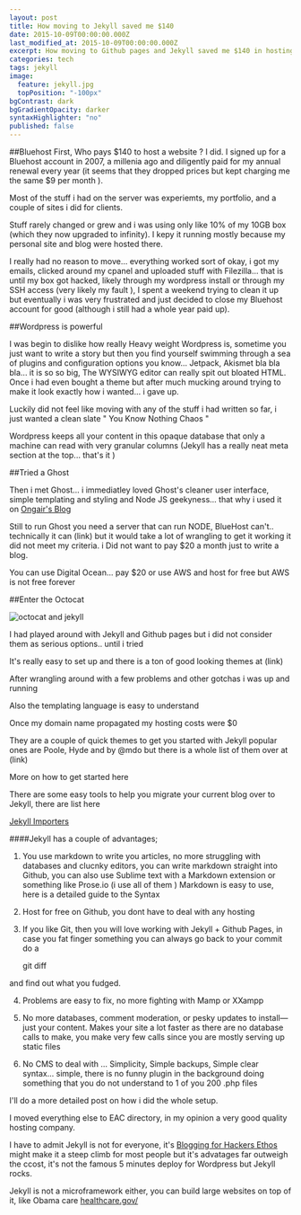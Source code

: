 ```yaml
---
layout: post
title: How moving to Jekyll saved me $140
date: 2015-10-09T00:00:00.000Z
last_modified_at: 2015-10-09T00:00:00.000Z
excerpt: How moving to Github pages and Jekyll saved me $140 in hosting costs.
categories: tech
tags: jekyll
image: 
  feature: jekyll.jpg
  topPosition: "-100px"
bgContrast: dark
bgGradientOpacity: darker
syntaxHighlighter: "no"
published: false
---
```




##Bluehost
First, Who pays $140 to host a website ? I did. I signed up for a Bluehost account in 2007, a millenia ago and diligently paid for my annual renewal every year (it seems that they dropped prices but kept charging me the same $9 per month ).

Most of the stuff i had on the server was experiemts, my portfolio, and a couple of sites i did for clients.

Stuff rarely changed or grew and i was using only like 10% of my 10GB box (which they now upgraded to infinity). I kepy it running mostly because my personal site and blog were hosted there.

I really had no reason to move... everything worked sort of okay, i got my emails, clicked around my cpanel and uploaded stuff with Filezilla... that is until my box got hacked, likely through my wordpress install or through my SSH access (very likely my fault ), I spent a weekend trying to clean it up but eventually i was very frustrated and just decided to close my Bluehost account for good (although i still had a whole year paid up).

##Wordpress is powerful

I was begin to dislike how really Heavy weight Wordpress is, sometime you just want to write a story but then you find yourself swimming through a sea of plugins and configuration options you know... Jetpack, Akismet bla bla bla... it is so so big, The WYSIWYG editor can really spit out bloated HTML. Once i had even bought a theme but after much mucking around trying to make it look exactly how i wanted... i gave up.

Luckily did not feel like moving with any of the stuff i had written so far, i just wanted a clean slate " You Know Nothing Chaos "

Wordpress keeps all your content in this opaque database that only a machine can read with very granular columns (Jekyll has a really neat meta section at the top... that's it )

##Tried a Ghost

Then i met Ghost... i immediatley loved Ghost's cleaner user interface, simple templating and styling and Node JS geekyness... that why i used it on [Ongair's Blog](http://blog.ongair.im/)

Still to run Ghost you need a server that can run NODE, BlueHost can't.. technically it can (link) but it would take a lot of wrangling to get it working it did not meet my criteria. i Did not want to pay $20 a month just to write a blog.

You can use Digital Ocean... pay $20 or use AWS and host for free but AWS is not free forever

##Enter the Octocat

![octocat and jekyll]({{site.baseurl}}/_posts/octo_cat.jpg)

I had played around with Jekyll and Github pages but i did not consider them as serious options.. until i tried

It's really easy to set up and there is a ton of good looking themes at (link)

After wrangling around with a few problems and other gotchas i was up and running

Also the templating language is easy to understand

Once my domain name propagated my hosting costs were $0

They are a couple of quick themes to get you started with Jekyll popular ones are Poole, Hyde and  by @mdo but there is a whole list of them over at (link)

More on how to get started here

There are some easy tools to help you migrate your current blog over to Jekyll, there are list here 

[Jekyll Importers](http://import.jekyllrb.com/docs/home/ "Jekyll Importers")

####Jekyll has a couple of advantages;

1. You use markdown to write you articles, no more struggling with databases and clucnky editors, you can write markdown straight into Github, you can also use Sublime text with a Markdown extension or something like Prose.io (i use all of them ) Markdown is easy to use, here is a detailed guide to the Syntax

2. Host for free on Github, you dont have to deal with any hosting

3. If you like Git, then you will love working with Jekyll + Github Pages, in case you fat finger something you can always go back to your commit do a

    git diff
    
and find out what you fudged.

4. Problems are easy to fix, no more fighting with Mamp or XXampp

5. No more databases, comment moderation, or pesky updates to install—just your content. Makes your site a lot faster as there are no database calls to make, you make very few calls since you are mostly serving up static files

6. No CMS to deal with ... Simplicity, Simple backups, Simple clear syntax... simple, there is no funny plugin in the background doing something that you do not understand to 1 of you 200 .php files

I'll do a more detailed post on how i did the whole setup.

I moved everything else to EAC directory, in my opinion a very good quality hosting company.

I have to admit Jekyll is not for everyone, it's [Blogging for Hackers Ethos](http://tom.preston-werner.com/2008/11/17/blogging-like-a-hacker.html) might make it a steep climb for most people but it's advatages far outweigh the ccost, it's not the famous 5 minutes deploy for Wordpress but Jekyll rocks.

Jekyll is not a microframework either, you can build large websites on top of it, like Obama care [healthcare.gov/](https://www.healthcare.gov/)

